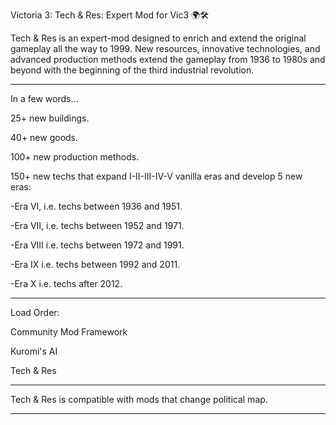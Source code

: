 Victoria 3: Tech & Res: Expert Mod for Vic3 🌍🛠️

Tech & Res is an expert-mod designed to enrich and extend the original gameplay all the way to 1999. New resources, innovative technologies, and advanced production methods extend the gameplay from 1936 to 1980s and beyond with the beginning of the third industrial revolution.
_________________________________________________________________

In a few words...

25+ new buildings.

40+ new goods.

100+ new production methods.

150+ new techs that expand I-II-III-IV-V vanilla eras and develop 5 new eras:

-Era VI, i.e. techs between 1936 and 1951.

-Era VII, i.e. techs between 1952 and 1971.

-Era VIII i.e. techs between 1972 and 1991.

-Era IX i.e. techs between 1992 and 2011.

-Era X i.e. techs after 2012.
_________________________________________________________________

Load Order:

Community Mod Framework

Kuromi's AI

Tech & Res
_________________________________________________________________

Tech & Res is compatible with mods that change political map.
_________________________________________________________________
